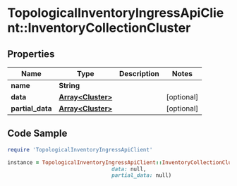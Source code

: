 # TopologicalInventoryIngressApiClient::InventoryCollectionCluster

## Properties

Name | Type | Description | Notes
------------ | ------------- | ------------- | -------------
**name** | **String** |  | 
**data** | [**Array&lt;Cluster&gt;**](Cluster.md) |  | [optional] 
**partial_data** | [**Array&lt;Cluster&gt;**](Cluster.md) |  | [optional] 

## Code Sample

```ruby
require 'TopologicalInventoryIngressApiClient'

instance = TopologicalInventoryIngressApiClient::InventoryCollectionCluster.new(name: null,
                                 data: null,
                                 partial_data: null)
```


